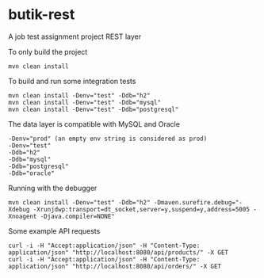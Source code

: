 # butik-rest
A job test assignment project REST layer

To only build the project
```
mvn clean install
```

To build and run some integration tests
```
mvn clean install -Denv="test" -Ddb="h2"
mvn clean install -Denv="test" -Ddb="mysql"
mvn clean install -Denv="test" -Ddb="postgresql"
```

The data layer is compatible with MySQL and Oracle
```
-Denv="prod" (an empty env string is considered as prod)
-Denv="test"
-Ddb="h2"
-Ddb="mysql"
-Ddb="postgresql"
-Ddb="oracle"
```

Running with the debugger
```
mvn clean install -Denv="test" -Ddb="h2" -Dmaven.surefire.debug="-Xdebug -Xrunjdwp:transport=dt_socket,server=y,suspend=y,address=5005 -Xnoagent -Djava.compiler=NONE"
```

Some example API requests
```
curl -i -H "Accept:application/json" -H "Content-Type: application/json" "http://localhost:8080/api/products/" -X GET
curl -i -H "Accept:application/json" -H "Content-Type: application/json" "http://localhost:8080/api/orders/" -X GET
```
